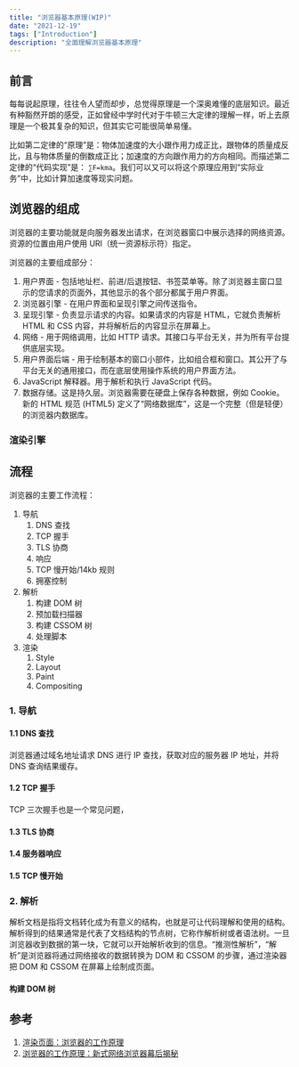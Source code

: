 ```yaml
---
title: "浏览器基本原理(WIP)"
date: "2021-12-19"
tags: ["Introduction"]
description: "全面理解浏览器基本原理"
---
```


## 前言

每每说起原理，往往令人望而却步，总觉得原理是一个深奥难懂的底层知识。最近有种豁然开朗的感受，正如曾经中学时代对于牛顿三大定律的理解一样，听上去原理是一个极其复杂的知识，但其实它可能很简单易懂。

比如第二定律的“原理”是：物体加速度的大小跟作用力成正比，跟物体的质量成反比，且与物体质量的倒数成正比；加速度的方向跟作用力的方向相同。而描述第二定律的“代码实现”是： `∑F=kma`。我们可以又可以将这个原理应用到“实际业务”中，比如计算加速度等现实问题。

## 浏览器的组成

浏览器的主要功能就是向服务器发出请求，在浏览器窗口中展示选择的网络资源。资源的位置由用户使用 URI（统一资源标示符）指定。

浏览器的主要组成部分：

1. 用户界面 - 包括地址栏、前进/后退按钮、书签菜单等。除了浏览器主窗口显示的您请求的页面外，其他显示的各个部分都属于用户界面。
2. 浏览器引擎 - 在用户界面和呈现引擎之间传送指令。
3. 呈现引擎 - 负责显示请求的内容。如果请求的内容是 HTML，它就负责解析 HTML 和 CSS 内容，并将解析后的内容显示在屏幕上。
4. 网络 - 用于网络调用，比如 HTTP 请求。其接口与平台无关，并为所有平台提供底层实现。
5. 用户界面后端 - 用于绘制基本的窗口小部件，比如组合框和窗口。其公开了与平台无关的通用接口，而在底层使用操作系统的用户界面方法。
6. JavaScript 解释器。用于解析和执行 JavaScript 代码。
7. 数据存储。这是持久层。浏览器需要在硬盘上保存各种数据，例如 Cookie。新的 HTML 规范 (HTML5) 定义了“网络数据库”，这是一个完整（但是轻便）的浏览器内数据库。

### 渲染引擎

## 流程

浏览器的主要工作流程：

1. 导航
   1. DNS 查找
   2. TCP 握手
   3. TLS 协商
   4. 响应
   5. TCP 慢开始/14kb 规则
   6. 拥塞控制
2. 解析
   1. 构建 DOM 树
   2. 预加载扫描器
   3. 构建 CSSOM 树
   4. 处理脚本
3. 渲染
   1. Style
   2. Layout
   3. Paint
   4. Compositing

### 1. 导航

#### 1.1 DNS 查找

浏览器通过域名地址请求 DNS 进行 IP 查找，获取对应的服务器 IP 地址，并将 DNS 查询结果缓存。

#### 1.2 TCP 握手

TCP 三次握手也是一个常见问题，

#### 1.3 TLS 协商

#### 1.4 服务器响应

#### 1.5 TCP 慢开始

### 2. 解析

解析文档是指将文档转化成为有意义的结构，也就是可让代码理解和使用的结构。解析得到的结果通常是代表了文档结构的节点树，它称作解析树或者语法树。一旦浏览器收到数据的第一块，它就可以开始解析收到的信息。“推测性解析”，“解析”是浏览器将通过网络接收的数据转换为 DOM 和 CSSOM 的步骤，通过渲染器把 DOM 和 CSSOM 在屏幕上绘制成页面。

#### 构建 DOM 树

## 参考

1. [渲染页面：浏览器的工作原理](https://developer.mozilla.org/zh-CN/docs/Web/Performance/How_browsers_work)
2. [浏览器的工作原理：新式网络浏览器幕后揭秘](https://www.html5rocks.com/zh/tutorials/internals/howbrowserswork/)
